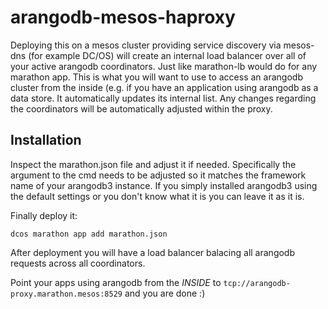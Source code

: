 # arangodb-mesos-haproxy

Deploying this on a mesos cluster providing service discovery via mesos-dns (for example DC/OS) will create an internal load balancer over all of your active arangodb coordinators. Just like marathon-lb would do for any marathon app. This is what you will want to use to access an arangodb cluster from the inside (e.g. if you have an application using arangodb as a data store. It automatically updates its internal list. Any changes regarding the coordinators will be automatically adjusted within the proxy.

## Installation

Inspect the marathon.json file and adjust it if needed. Specifically the argument to the cmd needs to be adjusted so it matches the framework name of your arangodb3 instance. If you simply installed arangodb3 using the default settings or you don't know what it is you can leave it as it is.

Finally deploy it:

    dcos marathon app add marathon.json
    
After deployment you will have a load balancer balacing all arangodb requests across all coordinators.

Point your apps using arangodb from the _INSIDE_ to `tcp://arangodb-proxy.marathon.mesos:8529` and you are done :)
